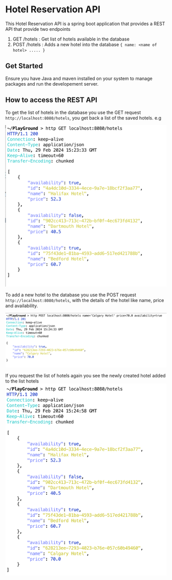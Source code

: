 # Hotel Reservation API

This Hotel Reservation API is a spring boot application that provides a REST API that provide two endpoints
1. GET /hotels : Get list of hotels available in the database
2. POST /hotels : Adds a new hotel into the database
`{ name: <name of hotel> ..... }`

## Get Started
Ensure you have Java and maven installed on your system to manage packages and run the developement server.

## How to access the REST API
To get the list of hotels in the database you use the GET request `http://localhost:8080/hotels`, 
you get back a list of the saved hotels. e.g 

![The GET Hotel request!](src/main/resources/images/1.png  "San Juan Mountains")

To add a new hotel to the database you use the POST request `http://localhost:8080/hotels`,
with the details of the hotel like name, price and availability.

![The POST Hotel request!](src/main/resources/images/2.png  "San Juan Mountains")

If you request the list of hotels again you see the newly created hotel added to the list hotels
![The GET Hotel request!](src/main/resources/images/3.png  "San Juan Mountains")
